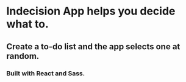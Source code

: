 # Indecision App helps you decide what to.
## Create a to-do list and the app selects one at random.

### Built with React and Sass.

<img href="https://imgur.com/a/cMTwHg8">
